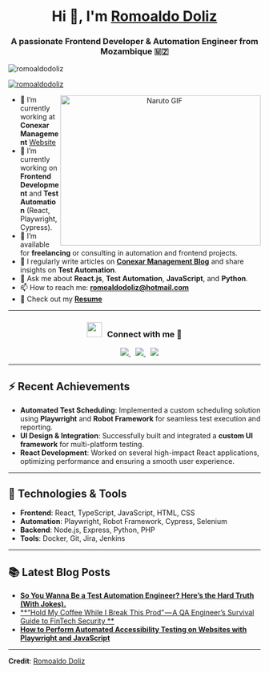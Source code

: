 <h1 align="center">Hi 👋, I'm <a href="https://www.linkedin.com/in/romoaldodoliz/" target="blank">Romoaldo Doliz</a></h1>
<h3 align="center">A passionate Frontend Developer & Automation Engineer from Mozambique 🇲🇿</h3>

<p align="left"> <img src="https://komarev.com/ghpvc/?username=romoaldodoliz&label=Profile%20views&color=0e75b6&style=flat" alt="romoaldodoliz" /> </p>

<p align="left"> <a href="https://twitter.com/romoaldodoliz" target="blank"><img src="https://img.shields.io/twitter/follow/romoaldodoliz?logo=twitter&style=for-the-badge" alt="romoaldodoliz" /></a> </p>

<a target="_blank" align="center">
  <img align="right" top="500" height="300" width="400" alt="Naruto GIF" src="https://www.gifcen.com/wp-content/uploads/2022/09/naruto-gif-4.gif">
</a>

- 🔭 I’m currently working at **Conexar Management** [Website](https://conexarmanagement.com)
- 🌱 I’m currently working on **Frontend Development** and **Test Automation** (React, Playwright, Cypress).
- 🤝 I’m available for **freelancing** or consulting in automation and frontend projects.
- 📝 I regularly write articles on **[Conexar Management Blog](https://conexarmanagement.com/blog)** and share insights on **Test Automation**.
- 💬 Ask me about **React.js**, **Test Automation**, **JavaScript**, and **Python**.
- 📫 How to reach me: **romoaldodoliz@hotmail.com**
- 📄 Check out my **[Resume](https://linkedin.com/in/romoaldodoliz)**

---

<h3 align="center" > <img src="https://www.gifcen.com/wp-content/uploads/2022/01/naruto-gif-6.gif" width="30" height="30" style="margin-right: 10px;">Connect with me 🤝 </h3>

<p align="center">
  <div align="center" class="icons-social" style="margin-left: 10px;">
    <a style="margin-left: 10px;" target="_blank" href="https://www.linkedin.com/in/romoaldodoliz/">
      <img src="https://img.icons8.com/doodle/40/000000/linkedin--v2.png">
    </a>
    <a style="margin-left: 10px;" target="_blank" href="https://github.com/romoaldodoliz">
      <img src="https://img.icons8.com/doodle/40/000000/github--v1.png">
    </a>
    <a style="margin-left: 10px;" target="_blank" href="https://www.instagram.com/mrhopeful27/">
      <img src="https://img.icons8.com/doodle/40/000000/instagram-new--v2.png">
    </a>
  </div>
</p>

---

## ⚡ **Recent Achievements**
- **Automated Test Scheduling**: Implemented a custom scheduling solution using **Playwright** and **Robot Framework** for seamless test execution and reporting.
- **UI Design & Integration**: Successfully built and integrated a **custom UI framework** for multi-platform testing.
- **React Development**: Worked on several high-impact React applications, optimizing performance and ensuring a smooth user experience.

---

## 🧰 **Technologies & Tools**  
- **Frontend**: React, TypeScript, JavaScript, HTML, CSS
- **Automation**: Playwright, Robot Framework, Cypress, Selenium
- **Backend**: Node.js, Express, Python, PHP
- **Tools**: Docker, Git, Jira, Jenkins

---

## 📚 **Latest Blog Posts**  
- [**So You Wanna Be a Test Automation Engineer? Here’s the Hard Truth (With Jokes).**](https://conexarmanagement.com/blog)
- [**“Hold My Coffee While I Break This Prod” — A QA Engineer’s Survival Guide to FinTech Security
**](https://conexarmanagement.com/blog)
- [**How to Perform Automated Accessibility Testing on Websites with Playwright and JavaScript**](https://conexarmanagement.com/blog)

---

**Credit**: [Romoaldo Doliz](https://github.com/romoaldodoliz)
